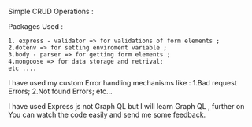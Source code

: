 Simple CRUD Operations :

Packages Used :

    1. express - validator => for validations of form elements ;
    2.dotenv => for setting enviroment variable ;
    3.body - parser => for getting form elements ;
    4.mongoose => for data storage and retrival;
    etc ....

I have used my custom Error handling mechanisms like :
1.Bad request Errors;
2.Not found Errors;
etc...

I have used Express js not Graph QL but I will learn Graph QL ,
further on You can watch the code easily and send me some feedback.
